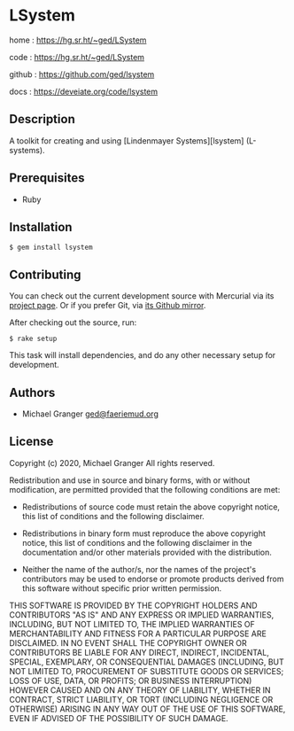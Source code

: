 # LSystem

home
: https://hg.sr.ht/~ged/LSystem

code
: https://hg.sr.ht/~ged/LSystem

github
: https://github.com/ged/lsystem

docs
: https://deveiate.org/code/lsystem


## Description

A toolkit for creating and using [Lindenmayer Systems][lsystem] (L-systems).


## Prerequisites

* Ruby


## Installation

    $ gem install lsystem


## Contributing

You can check out the current development source with Mercurial via its
[project page](http://bitbucket.org/ged/lsystem). Or if you prefer Git, via
[its Github mirror](https://github.com/ged/lsystem).

After checking out the source, run:

    $ rake setup

This task will install dependencies, and do any other necessary setup for development.


## Authors

- Michael Granger <ged@faeriemud.org>


## License

Copyright (c) 2020, Michael Granger
All rights reserved.

Redistribution and use in source and binary forms, with or without
modification, are permitted provided that the following conditions are met:

* Redistributions of source code must retain the above copyright notice,
  this list of conditions and the following disclaimer.

* Redistributions in binary form must reproduce the above copyright notice,
  this list of conditions and the following disclaimer in the documentation
  and/or other materials provided with the distribution.

* Neither the name of the author/s, nor the names of the project's
  contributors may be used to endorse or promote products derived from this
  software without specific prior written permission.

THIS SOFTWARE IS PROVIDED BY THE COPYRIGHT HOLDERS AND CONTRIBUTORS "AS IS"
AND ANY EXPRESS OR IMPLIED WARRANTIES, INCLUDING, BUT NOT LIMITED TO, THE
IMPLIED WARRANTIES OF MERCHANTABILITY AND FITNESS FOR A PARTICULAR PURPOSE ARE
DISCLAIMED. IN NO EVENT SHALL THE COPYRIGHT OWNER OR CONTRIBUTORS BE LIABLE
FOR ANY DIRECT, INDIRECT, INCIDENTAL, SPECIAL, EXEMPLARY, OR CONSEQUENTIAL
DAMAGES (INCLUDING, BUT NOT LIMITED TO, PROCUREMENT OF SUBSTITUTE GOODS OR
SERVICES; LOSS OF USE, DATA, OR PROFITS; OR BUSINESS INTERRUPTION) HOWEVER
CAUSED AND ON ANY THEORY OF LIABILITY, WHETHER IN CONTRACT, STRICT LIABILITY,
OR TORT (INCLUDING NEGLIGENCE OR OTHERWISE) ARISING IN ANY WAY OUT OF THE USE
OF THIS SOFTWARE, EVEN IF ADVISED OF THE POSSIBILITY OF SUCH DAMAGE.


[l-system]: https://en.wikipedia.org/wiki/L-system

